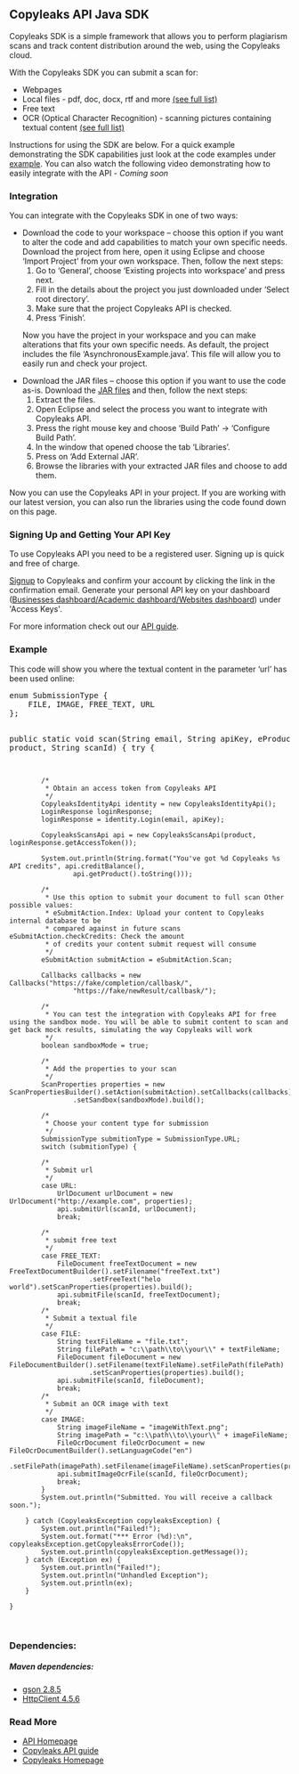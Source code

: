 <h2>Copyleaks API Java SDK</h2>
<p>
Copyleaks SDK is a simple framework that allows you to perform plagiarism scans and track content distribution around the web, using the Copyleaks cloud.
</p>
<p>
With the Copyleaks SDK you can submit a scan for:  
<ul>
<li>Webpages</li>
<li>Local files - pdf, doc, docx, rtf and more <a href="https://api.copyleaks.com/GeneralDocumentation/TechnicalSpecifications#supportedfiletypes">(see full list)</a></li>
<li>Free text</li>
<li>OCR (Optical Character Recognition) - scanning pictures containing textual content <a href="https://api.copyleaks.com/GeneralDocumentation/TechnicalSpecifications#supportedfiletypes">(see full list)</a></li>
</ul>
Instructions for using the SDK are below. For a quick example demonstrating the SDK capabilities just look at the code examples under <a href="#example">example</a>.  You can also watch the following video demonstrating how to easily integrate with the API - <i>Coming soon</i> 
</p>
</ol>
<h3>Integration</h3>
<p>You can integrate with the Copyleaks SDK in one of two ways:<p/>
<ul>
<li>Download the code to your workspace – choose this option if you want to alter the code and add capabilities to match your own specific needs. Download the project from here, open it using Eclipse and choose ‘Import Project’ from your own workspace. Then, follow the next steps:
<ol>
<li>Go to ‘General’, choose ‘Existing projects into workspace’ and press next.</li>
<li>Fill in the details about the project you just downloaded under ‘Select root directory’.</li>
<li>Make sure that the project Copyleaks API is checked.</li>
<li>Press ‘Finish’.</li>
</ol>
<p>Now you have the project in your workspace and you can make alterations that fits your own specific needs. As default, the project includes the file ‘AsynchronousExample.java’. This file will allow you to easily run and check your project.</p></li>

<li>Download the JAR files – choose this option if you want to use the code as-is. Download the <a href="copyleaks-sdk.jar">JAR files</a> and then, follow the next steps:
<ol>
<li>Extract the files.</li>
<li>Open Eclipse and select the process you want to integrate with Copyleaks API.</li>
<li>Press the right mouse key and choose ‘Build Path’ -> ‘Configure Build Path’.</li>
<li>In the window that opened choose the tab ‘Libraries’.</li>
<li>Press on ‘Add External JAR’.</li>
<li>Browse the libraries with your extracted JAR files and choose to add them.</li>
</ol>
</li>
</ul>
<p>Now you can use the Copyleaks API in your project. If you are working with our latest version, you can also run the libraries using the code found down on this page.</p>
<h3>Signing Up and Getting Your API Key</h3>
 <p>To use Copyleaks API you need to be a registered user. Signing up is quick and free of charge.</p>
 <p><a href="https://copyleaks.com/account/register">Signup</a> to Copyleaks and confirm your account by clicking the link in the confirmation email. Generate your personal API key on your dashboard (<a href="https://api.copyleaks.com/businessesapi">Businesses dashboard/</a><a href="https://api.copyleaks.com/academicapi">Academic dashboard/</a><a href="https://api.copyleaks.com/websitesapi">Websites dashboard</a>) under 'Access Keys'. </p>
 <p>For more information check out our <a href="https://api.copyleaks.com/Guides/HowToUse">API guide</a>.</p>
<a name="example"><h3>Example</h3></a>
<p>This code will show you where the textual content in the parameter ‘url’ has been used online:</p>
<pre>
enum SubmissionType {
	FILE, IMAGE, FREE_TEXT, URL
};

public static void scan(String email, String apiKey, eProduct product, String scanId) {
		try {

			/*
			 * Obtain an access token from Copyleaks API
			 */
			CopyleaksIdentityApi identity = new CopyleaksIdentityApi();
			LoginResponse loginResponse;
			loginResponse = identity.Login(email, apiKey);

			CopyleaksScansApi api = new CopyleaksScansApi(product, loginResponse.getAccessToken());

			System.out.println(String.format("You've got %d Copyleaks %s API credits", api.creditBalance(),
					api.getProduct().toString()));

			/*
			 * Use this option to submit your document to full scan Other possible values:
			 * eSubmitAction.Index: Upload your content to Copyleaks internal database to be
			 * compared against in future scans eSubmitAction.checkCredits: Check the amount
			 * of credits your content submit request will consume
			 */
			eSubmitAction submitAction = eSubmitAction.Scan;

			Callbacks callbacks = new Callbacks("https://fake/completion/callbask/",
					"https://fake/newResult/callbask/");

			/*
			 * You can test the integration with Copyleaks API for free using the sandbox mode. You will be able to submit content to scan and get back mock results, simulating the way Copyleaks will work
			 */
			boolean sandboxMode = true;

			/*
			 * Add the properties to your scan
			 */
			ScanProperties properties = new ScanPropertiesBuilder().setAction(submitAction).setCallbacks(callbacks)
					.setSandbox(sandboxMode).build();

			/*
			 * Choose your content type for submission
			 */
			SubmissionType submitionType = SubmissionType.URL;
			switch (submitionType) {

			/*
			 * Submit url
			 */
			case URL:
				UrlDocument urlDocument = new UrlDocument("http://example.com", properties);
				api.submitUrl(scanId, urlDocument);
				break;

			/*
			 * submit free text
			 */
			case FREE_TEXT:
				FileDocument freeTextDocument = new FreeTextDocumentBuilder().setFilename("freeText.txt")
						.setFreeText("helo world").setScanProperties(properties).build();
				api.submitFile(scanId, freeTextDocument);
				break;
			/*
			 * Submit a textual file
			 */
			case FILE:
				String textFileName = "file.txt";
				String filePath = "c:\\path\\to\\your\\" + textFileName;
				FileDocument fileDocument = new FileDocumentBuilder().setFilename(textFileName).setFilePath(filePath)
						.setScanProperties(properties).build();
				api.submitFile(scanId, fileDocument);
				break;
			/*
			 * Submit an OCR image with text
			 */
			case IMAGE:
				String imageFileName = "imageWithText.png";
				String imagePath = "c:\\path\\to\\your\\" + imageFileName;
				FileOcrDocument fileOcrDocument = new FileOcrDocumentBuilder().setLanguageCode("en")
						.setFilePath(imagePath).setFilename(imageFileName).setScanProperties(properties).build();
				api.submitImageOcrFile(scanId, fileOcrDocument);
				break;
			}
			System.out.println("Submitted. You will receive a callback soon.");

		} catch (CopyleaksException copyleaksException) {
			System.out.println("Failed!");
			System.out.format("*** Error (%d):\n", copyleaksException.getCopyleaksErrorCode());
			System.out.println(copyleaksException.getMessage());
		} catch (Exception ex) {
			System.out.println("Failed!");
			System.out.println("Unhandled Exception");
			System.out.println(ex);
		}

	}
</pre>
<h3>Dependencies:</h3>
<h5>Maven dependencies:</h5>
<ul>
<li><a href="https://mvnrepository.com/artifact/com.google.code.gson/gson/2.8.5">gson 2.8.5</a></li>
<li><a href="https://mvnrepository.com/artifact/org.apache.httpcomponents/httpclient/4.5.6">HttpClient 4.5.6</a></li>

</ul>

<h3>Read More</h3>
<ul>
<li><a href="https://api.copyleaks.com/">API Homepage</a></li>
<li><a href="https://api.copyleaks.com/Guides/HowToUse">Copyleaks API guide</a></li>
<li><a href="https://copyleaks.com/">Copyleaks Homepage</a></li>
</ul>
